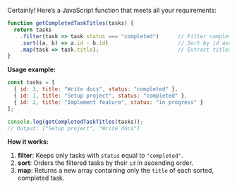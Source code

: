 Certainly! Here’s a JavaScript function that meets all your requirements:

```javascript
function getCompletedTaskTitles(tasks) {
  return tasks
    .filter(task => task.status === "completed")      // Filter completed tasks
    .sort((a, b) => a.id - b.id)                      // Sort by id ascending
    .map(task => task.title);                         // Extract titles
}
```

**Usage example:**
```javascript
const tasks = [
  { id: 3, title: "Write docs", status: "completed" },
  { id: 1, title: "Setup project", status: "completed" },
  { id: 2, title: "Implement feature", status: "in progress" }
];

console.log(getCompletedTaskTitles(tasks));
// Output: ["Setup project", "Write docs"]
```

**How it works:**
1. **filter**: Keeps only tasks with `status` equal to `"completed"`.
2. **sort**: Orders the filtered tasks by their `id` in ascending order.
3. **map**: Returns a new array containing only the `title` of each sorted, completed task.
